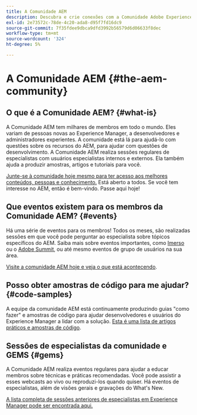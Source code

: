 ```yaml
---
title: A Comunidade AEM
description: Descubra e crie conexões com a Comunidade Adobe Experience Manager.
exl-id: 2e73572c-78de-4c20-ada8-d95f7fd16dc9
source-git-commit: 7f35fdee9dbca9dfd3992b56579d6d06633f8dec
workflow-type: tm+mt
source-wordcount: '324'
ht-degree: 5%

---
```


# A Comunidade AEM {#the-aem-community}

## O que é a Comunidade AEM? {#what-is}

A Comunidade AEM tem milhares de membros em todo o mundo. Eles variam de pessoas novas ao Experience Manager, a desenvolvedores e administradores experientes. A comunidade está lá para ajudá-lo com questões sobre os recursos do AEM, para ajudar com questões de desenvolvimento. A Comunidade AEM realiza sessões regulares de especialistas com usuários especialistas internos e externos. Ela também ajuda a produzir amostras, artigos e tutoriais para você.

[Junte-se à comunidade hoje mesmo para ter acesso aos melhores conteúdos, pessoas e conhecimento.](https://experienceleaguecommunities.adobe.com/t5/adobe-experience-manager/ct-p/adobe-experience-manager-community?profile.language=pt) Está aberto a todos. Se você tem interesse no AEM, então é bem-vindo. Passe aqui hoje!

## Que eventos existem para os membros da Comunidade AEM? {#events}

Há uma série de eventos para os membros! Todos os meses, são realizadas sessões em que você pode perguntar ao especialista sobre tópicos específicos do AEM. Saiba mais sobre eventos importantes, como [Imerso](https://help-forums.adobe.com/content/adobeforums/en/experience-manager-forum/adobe-experience-manager.topic.html/forum__fb7p-the_immerseagendai.html) ou o [Adobe Summit](https://business.adobe.com/summit/adobe-summit.html), ou até mesmo eventos de grupo de usuários na sua área.

[Visite a comunidade AEM hoje e veja o que está acontecendo](https://help-forums.adobe.com/content/adobeforums/en/experience-manager-forum/adobe-experience-manager.html).

## Posso obter amostras de código para me ajudar? {#code-samples}

A equipe da comunidade AEM está continuamente produzindo guias &quot;como fazer&quot; e amostras de código para ajudar desenvolvedores e usuários do Experience Manager a lidar com a solução. [Esta é uma lista de artigos práticos e amostras de código](https://experienceleaguecommunities.adobe.com/t5/adobe-experience-manager/ct-p/adobe-experience-manager-community?profile.language=pt).

## Sessões de especialistas da comunidade e GEMS {#gems}

A Comunidade AEM realiza eventos regulares para ajudar a educar membros sobre técnicas e práticas recomendadas. Você pode assistir a esses webcasts ao vivo ou reproduzi-los quando quiser. Há eventos de especialistas, além de visões gerais e gravações do What&#39;s New.

[A lista completa de sessões anteriores de especialistas em Experience Manager pode ser encontrada aqui.](https://experienceleague.adobe.com/docs/experience-manager-guides-learn/tutorials/knowledge-base/expert-session/expert-session.html?lang=en)
